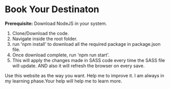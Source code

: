 # Book Your Destinaton

**Prerequisite:** Download NodeJS in your system.

1. Clone/Download the code.
2. Navigate inside the root folder.
3. run 'npm install' to download all the required package in package.json file.
4. Once download complete, run 'npm run start'.
5. This will apply the changes made in SASS code every time the SASS file will update. AND also it will refresh the browser on every save.

Use this website as the way you want. Help me to improve it. I am always in my learning phase.Your help will help 
me to learn more.
